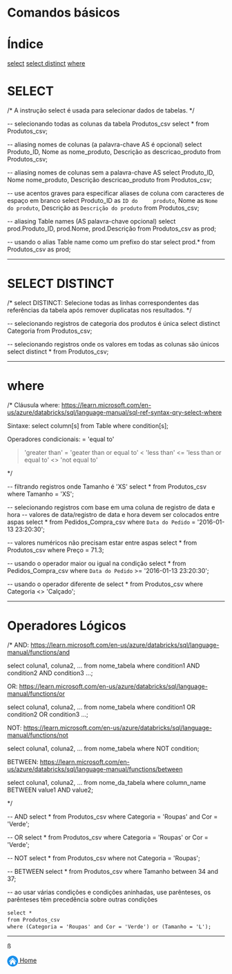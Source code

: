 # Comandos básicos

# Índice
[select](#select)
[select distinct](#select-distinct)
[where](#where)


# SELECT

/*
A instrução select é usada para selecionar dados de tabelas.
*/

-- selecionando todas as colunas da tabela Produtos_csv
select * from Produtos_csv;

-- aliasing nomes de colunas (a palavra-chave AS é opcional)
select Produto_ID, Nome as nome_produto, Descrição as descricao_produto from Produtos_csv;

-- aliasing nomes de colunas sem a palavra-chave AS
select Produto_ID, Nome nome_produto, Descrição descricao_produto from Produtos_csv;

-- use acentos graves para especificar aliases de coluna com caracteres de espaço em branco
select Produto_ID as `ID do 	produto`, Nome as `Nome do produto`, Descrição as `Descrição do produto` from Produtos_csv;

-- aliasing Table names (AS palavra-chave opcional)
select prod.Produto_ID, prod.Nome, prod.Descrição from Produtos_csv as prod;

-- usando o alias Table name como um prefixo do star
select prod.* from Produtos_csv as prod;




_______________________________________________________________________________________

# SELECT DISTINCT


/*
select DISTINCT: Selecione todas as linhas correspondentes das referências da tabela após remover duplicatas nos resultados.
*/

-- selecionando registros de categoria dos produtos é única
select distinct Categoria from Produtos_csv;

-- selecionando registros onde os valores em todas as colunas são únicos
select distinct * from Produtos_csv;

_______________________________________________________________________________________

# where


/*
Cláusula where: https://learn.microsoft.com/en-us/azure/databricks/sql/language-manual/sql-ref-syntax-qry-select-where

Sintaxe:
select column[s] from Table
where condition[s];

Operadores condicionais:
= 'equal to'
> 'greater than'
>= 'geater than or equal to'
< 'less than'
<= 'less than or equal to'
<> 'not equal to'

*/

-- filtrando registros onde Tamanho é 'XS'
select * from Produtos_csv where Tamanho = 'XS';

-- selecionando registros com base em uma coluna de registro de data e hora
-- valores de data/registro de data e hora devem ser colocados entre aspas
select * from Pedidos_Compra_csv where `Data do Pedido` = '2016-01-13 23:20:30';

-- valores numéricos não precisam estar entre aspas
select * from Produtos_csv where Preço = 71.3;

-- usando o operador maior ou igual na condição
select * from Pedidos_Compra_csv where `Data do Pedido` >= '2016-01-13 23:20:30';

-- usando o operador diferente de
select * from Produtos_csv where Categoria <> 'Calçado';


_______________________________________________________________________________________

# Operadores Lógicos


/*
AND:
https://learn.microsoft.com/en-us/azure/databricks/sql/language-manual/functions/and

select coluna1, coluna2, ...
from nome_tabela
where condition1 AND condition2 AND condition3 ...;

OR:
https://learn.microsoft.com/en-us/azure/databricks/sql/language-manual/functions/or

select coluna1, coluna2, ...
from nome_tabela
where condition1 OR condition2 OR condition3 ...;

NOT:
https://learn.microsoft.com/en-us/azure/databricks/sql/language-manual/functions/not

select coluna1, coluna2, ...
from nome_tabela
where NOT condition;


BETWEEN:
https://learn.microsoft.com/en-us/azure/databricks/sql/language-manual/functions/between

select coluna1, coluna2, ...
from nome_da_tabela
where column_name BETWEEN value1 AND value2;

*/

-- AND
select *
from Produtos_csv
where Categoria = 'Roupas' and Cor = 'Verde';


-- OR
select *
from Produtos_csv
where Categoria = 'Roupas' or Cor = 'Verde';

-- NOT
select *
from Produtos_csv
where not Categoria = 'Roupas';

-- BETWEEN
select *
from Produtos_csv
where Tamanho between 34 and 37;

-- ao usar várias condições e condições aninhadas, use parênteses, os parênteses têm precedência sobre outras condições
```
select *
from Produtos_csv
where (Categoria = 'Roupas' and Cor = 'Verde') or (Tamanho = 'L');
```

---
ß


[<img align="center" src="../imagens/00_general/botao-home.png" height="25" width="25"/> Home](../README.md)